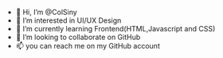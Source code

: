 - 👋 Hi, I’m @ColSiny
- 👀 I’m interested in UI/UX Design
- 🌱 I’m currently learning Frontend(HTML,Javascript and CSS)
- 💞️ I’m looking to collaborate on GitHub
- 📫 you can reach me on my GitHub account

<!---
ColSiny/ColSiny is a ✨ special ✨ repository because its `README.md` (this file) appears on your GitHub profile.
You can click the Preview link to take a look at your changes.
--->
